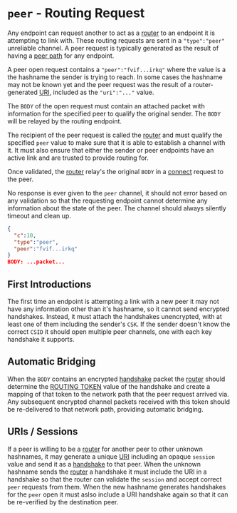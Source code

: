 # `peer` - Routing Request

Any endpoint can request another to act as a [router](../routing.md) to an endpoint it is attempting to link with.  These routing requests are sent in a `"type":"peer"` unreliable channel.  A peer request is typically generated as the result of having a [peer path](path.md) for any endpoint.

A peer open request contains a `"peer":"fvif...irkq"` where the value is a the hashname the sender is trying to reach.  In some cases the hashname may not be known yet and the peer request was the result of a router-generated [URI](../uri.md), included as the `"uri":"..."` value.

The `BODY` of the open request must contain an attached packet with information for the specified peer to qualify the original sender.  The `BODY` will be relayed by the routing endpoint.

The recipient of the peer request is called the [router](../routing.md) and must qualify the specified `peer` value to make sure that it is able to establish a channel with it.  It must also ensure that either the sender or peer endpoints have an active link and are trusted to provide routing for.

Once validated, the [router](../routing.md) relay's the original `BODY` in a [connect](connect.md) request to the peer.

No response is ever given to the `peer` channel, it should not error based on any validation so that the requesting endpoint cannot determine any information about the state of the peer.  The channel should always silently timeout and clean up.

```json
{
  "c":10,
  "type":"peer",
  "peer":"fvif...irkq"
}
BODY: ...packet...
```

## First Introductions

The first time an endpoint is attempting a link with a new peer it may not have any information other than it's hashname, so it cannot send encrypted handshakes.  Instead, it must attach the handshakes unencrypted, with at least one of them including the sender's `CSK`.  If the sender doesn't know the correct `CSID` it should open multiple peer channels, one with each key handshake it supports.

## Automatic Bridging

When the `BODY` contains an encrypted [handshake](../e3x/handshake.md) packet the [router](../routing.md) should determine the [ROUTING TOKEN](../e3x/handshake.md#token) value of the handshake and create a mapping of that token to the network path that the peer request arrived via.  Any subsequent encrypted channel packets received with this token should be re-delivered to that network path, providing automatic bridging.

## URIs / Sessions

If a peer is willing to be a [router](../routing.md) for another peer to other unknown hashnames, it may generate a unique [URI](../uri.md) including an opaque `session` value and send it as a [handshake](../e3x/handshake.md) to that peer.  When the unknown hashname sends the [router](../routing.md) a handshake it must include the URI in a handshake so that the router can validate the `session` and accept correct `peer` requests from them.  When the new hashname generates handshakes for the `peer` open it must aslso include a URI handshake again so that it can be re-verified by the destination peer.

